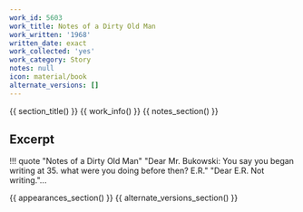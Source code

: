 ```yaml
---
work_id: 5603
work_title: Notes of a Dirty Old Man
work_written: '1968'
written_date: exact
work_collected: 'yes'
work_category: Story
notes: null
icon: material/book
alternate_versions: []
---
```


{{ section_title() }}
{{ work_info() }}
{{ notes_section() }}
## Excerpt
!!! quote "Notes of a Dirty Old Man"
    "Dear Mr. Bukowski:
    You say you began writing at 35. what were you doing before then? E.R."
    "Dear E.R.
    Not writing."...

{{ appearances_section() }}
{{ alternate_versions_section() }}